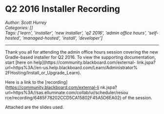 # Q2 2016 Installer Recording
*Author: Scott Hurrey*  
*Categories: []*  
*Tags: ['learn', 'installer', 'new installer', 'q2 2016', 'admin office hours', 'self-hosted', 'managed-hosted', 'install', 'developer']*  
<hr />
Thank you all for attending the admin office hours session covering the new
Gradle-based installer for Q2 2016. To view the supporting documentation,
start [here on help](https://community.blackboard.com/external-
link.jspa?url=https%3A//en-us.help.blackboard.com/Learn/Administrator%
2FHosting/Install_or_Upgrade_Learn).

Here is a link to the [recording](https://community.blackboard.com/external-li
nk.jspa?url=https%3A//sas.elluminate.com/collab/ui/scheduler/resou
rce/recording/6485F78202CCD5CA15802F45A5D6EA02) of the session.

Attached are the slides used.

